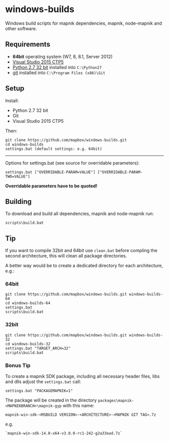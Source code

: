windows-builds
===================

Windows build scripts for mapnik dependencies, mapnik, node-mapnik and other software.

## Requirements

 - __64bit__ operating system (W7, 8, 8.1, Server 2012)
 - [Visual Studio 2015 CTP5](http://support.microsoft.com/kb/2967191)
 - [Python 2.7 32 bit](https://www.python.org/downloads/windows/) installed into `C:\Python27`
 - [git](https://msysgit.github.io/) installed into `C:\Program Files (x86)\Git`

## Setup

Install:

 - Python 2.7 32 bit
 - Git
 - Visual Studio 2015 CTP5

Then:

```
git clone https://github.com/mapbox/windows-builds.git
cd windows-builds
settings.bat (default settings: e.g. 64bit)
```

-----

Options for settings.bat (see source for overridable parameters):

    settings.bat ["OVERRIDABLE-PARAM=VALUE"] ["OVERRIDABLE-PARAM-TWO=VALUE"]

__Overridable parameters have to be quoted!__

## Building

To download and build all dependencies, mapnik and node-mapnik run:

    scripts\build.bat

## Tip

If you want to compile 32bit and 64bit use `clean.bat` before compling the second architecture, this will clean all package directories.

A better way would be to create a dedicated directory for each architecture, e.g.:

### 64bit

    git clone https://github.com/mapbox/windows-builds.git windows-builds-64
    cd windows-builds-64
    settings.bat
    scripts\build.bat

### 32bit

    git clone https://github.com/mapbox/windows-builds.git windows-builds-32
    cd windows-builds-32
    settings.bat "TARGET_ARCH=32"
    scripts\build.bat

### Bonus Tip

To create a mapnik SDK package, including all necessary header files, libs and dlls adjust the `settings.bat` call:

    settings.bat "PACKAGEMAPNIK=1"

The package will be created in the directory `packages\mapnik-<MAPNIKBRANCH>\mapnik-gyp` with this name:

    mapnik-win-sdk-<MSBUILD VERSION>-<ARCHITECTURE>-<MAPNIK GIT TAG>.7z

 e.g.

    `mapnik-win-sdk-14.0-x64-v3.0.0-rc1-242-g2a33ead.7z`
